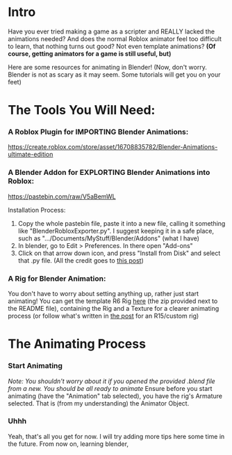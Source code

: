 # Intro
Have you ever tried making a game as a scripter and REALLY lacked the animations needed?
And does the normal Roblox animator feel too difficult to learn, that nothing turns out good? Not even template animations?
**(Of course, getting animators for a game is still useful, but)**

Here are some resources for animating in Blender!
(Now, don't worry. Blender is not as scary as it may seem. Some tutorials will get you on your feet)


# The Tools You Will Need:
### A Roblox Plugin for IMPORTING Blender Animations:
https://create.roblox.com/store/asset/16708835782/Blender-Animations-ultimate-edition


### A Blender Addon for EXPLORTING Blender Animations into Roblox:
https://pastebin.com/raw/V5aBemWL

Installation Process:
1. Copy the whole pastebin file, paste it into a new file, calling it something like "BlenderRobloxExporter.py". I suggest keeping it in a safe place, such as ".../Documents/MyStuff/Blender/Addons" (what I have)
2. In blender, go to Edit > Preferences. In there open "Add-ons"
3. Click on that arrow down icon, and press "Install from Disk" and select that .py file.
(All the credit goes to [this post](https://devforum.roblox.com/t/blender-rig-exporteranimation-importer/34729))


### A Rig for Blender Animation:
You don't have to worry about setting anything up, rather just start animating!
You can get the template R6 Rig [here](https://github.com/IcKon/SimplifyDev/blob/main/Resources/Animating/RobloxRigTemplate.zip) (the zip provided next to the README file), containing the Rig and a Texture for a clearer animating process (or follow what's written in [the post](https://devforum.roblox.com/t/blender-rig-exporteranimation-importer/34729) for an R15/custom rig)


# The Animating Process
### Start Animating
_Note: You shouldn't worry about it if you opened the provided .blend file from a new. You should be all ready to animate_
Ensure before you start animating (have the "Animation" tab selected), you have the rig's Armature selected. That is (from my understanding) the Animator Object.


### Uhhh
Yeah, that's all you get for now. I will try adding more tips here some time in the future. From now on, learning blender, 
